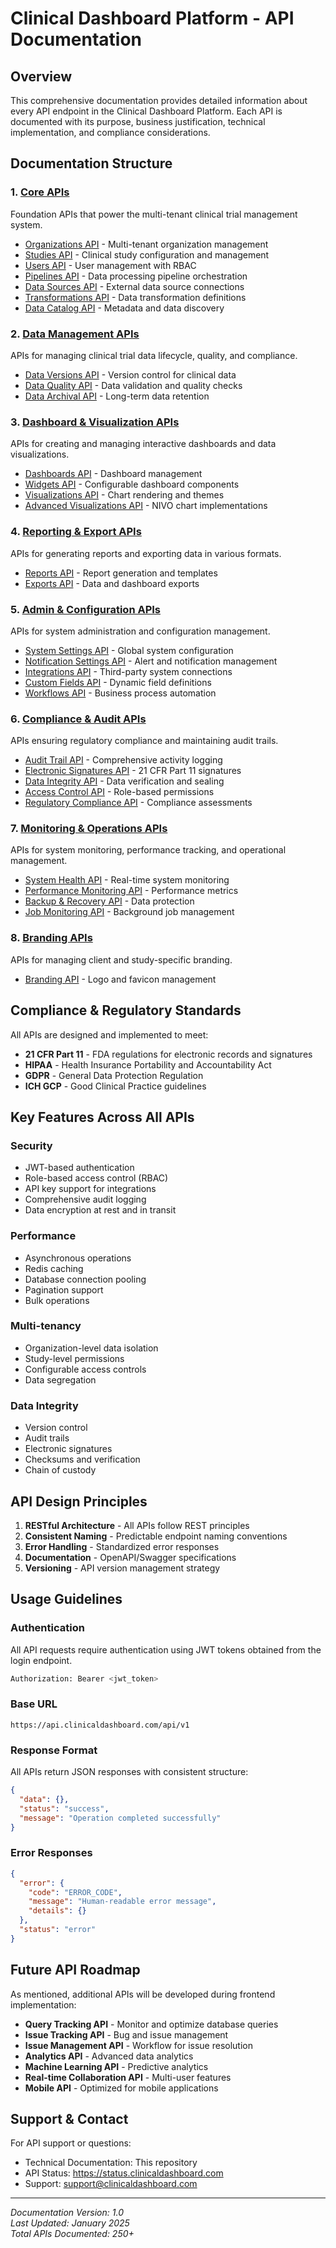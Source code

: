 # Clinical Dashboard Platform - API Documentation

## Overview
This comprehensive documentation provides detailed information about every API endpoint in the Clinical Dashboard Platform. Each API is documented with its purpose, business justification, technical implementation, and compliance considerations.

## Documentation Structure

### 1. [Core APIs](./core/)
Foundation APIs that power the multi-tenant clinical trial management system.

- [Organizations API](./core/organizations-api.md) - Multi-tenant organization management
- [Studies API](./core/studies-api.md) - Clinical study configuration and management
- [Users API](./core/users-api.md) - User management with RBAC
- [Pipelines API](./core/pipelines-api.md) - Data processing pipeline orchestration
- [Data Sources API](./core/data-sources-api.md) - External data source connections
- [Transformations API](./core/transformations-api.md) - Data transformation definitions
- [Data Catalog API](./core/data-catalog-api.md) - Metadata and data discovery

### 2. [Data Management APIs](./data-management/)
APIs for managing clinical trial data lifecycle, quality, and compliance.

- [Data Versions API](./data-management/data-versions-api.md) - Version control for clinical data
- [Data Quality API](./data-management/data-quality-api.md) - Data validation and quality checks
- [Data Archival API](./data-management/data-archival-api.md) - Long-term data retention

### 3. [Dashboard & Visualization APIs](./dashboard-visualization/)
APIs for creating and managing interactive dashboards and data visualizations.

- [Dashboards API](./dashboard-visualization/dashboards-api.md) - Dashboard management
- [Widgets API](./dashboard-visualization/widgets-api.md) - Configurable dashboard components
- [Visualizations API](./dashboard-visualization/visualizations-api.md) - Chart rendering and themes
- [Advanced Visualizations API](./dashboard-visualization/advanced-visualizations-api.md) - NIVO chart implementations

### 4. [Reporting & Export APIs](./reporting-export/)
APIs for generating reports and exporting data in various formats.

- [Reports API](./reporting-export/reports-api.md) - Report generation and templates
- [Exports API](./reporting-export/exports-api.md) - Data and dashboard exports

### 5. [Admin & Configuration APIs](./admin-configuration/)
APIs for system administration and configuration management.

- [System Settings API](./admin-configuration/system-settings-api.md) - Global system configuration
- [Notification Settings API](./admin-configuration/notification-settings-api.md) - Alert and notification management
- [Integrations API](./admin-configuration/integrations-api.md) - Third-party system connections
- [Custom Fields API](./admin-configuration/custom-fields-api.md) - Dynamic field definitions
- [Workflows API](./admin-configuration/workflows-api.md) - Business process automation

### 6. [Compliance & Audit APIs](./compliance-audit/)
APIs ensuring regulatory compliance and maintaining audit trails.

- [Audit Trail API](./compliance-audit/audit-trail-api.md) - Comprehensive activity logging
- [Electronic Signatures API](./compliance-audit/electronic-signatures-api.md) - 21 CFR Part 11 signatures
- [Data Integrity API](./compliance-audit/data-integrity-api.md) - Data verification and sealing
- [Access Control API](./compliance-audit/access-control-api.md) - Role-based permissions
- [Regulatory Compliance API](./compliance-audit/regulatory-compliance-api.md) - Compliance assessments

### 7. [Monitoring & Operations APIs](./monitoring-operations/)
APIs for system monitoring, performance tracking, and operational management.

- [System Health API](./monitoring-operations/system-health-api.md) - Real-time system monitoring
- [Performance Monitoring API](./monitoring-operations/performance-monitoring-api.md) - Performance metrics
- [Backup & Recovery API](./monitoring-operations/backup-recovery-api.md) - Data protection
- [Job Monitoring API](./monitoring-operations/job-monitoring-api.md) - Background job management

### 8. [Branding APIs](./branding/)
APIs for managing client and study-specific branding.

- [Branding API](./branding/branding-api.md) - Logo and favicon management

## Compliance & Regulatory Standards

All APIs are designed and implemented to meet:

- **21 CFR Part 11** - FDA regulations for electronic records and signatures
- **HIPAA** - Health Insurance Portability and Accountability Act
- **GDPR** - General Data Protection Regulation
- **ICH GCP** - Good Clinical Practice guidelines

## Key Features Across All APIs

### Security
- JWT-based authentication
- Role-based access control (RBAC)
- API key support for integrations
- Comprehensive audit logging
- Data encryption at rest and in transit

### Performance
- Asynchronous operations
- Redis caching
- Database connection pooling
- Pagination support
- Bulk operations

### Multi-tenancy
- Organization-level data isolation
- Study-level permissions
- Configurable access controls
- Data segregation

### Data Integrity
- Version control
- Audit trails
- Electronic signatures
- Checksums and verification
- Chain of custody

## API Design Principles

1. **RESTful Architecture** - All APIs follow REST principles
2. **Consistent Naming** - Predictable endpoint naming conventions
3. **Error Handling** - Standardized error responses
4. **Documentation** - OpenAPI/Swagger specifications
5. **Versioning** - API version management strategy

## Usage Guidelines

### Authentication
All API requests require authentication using JWT tokens obtained from the login endpoint.

```bash
Authorization: Bearer <jwt_token>
```

### Base URL
```
https://api.clinicaldashboard.com/api/v1
```

### Response Format
All APIs return JSON responses with consistent structure:

```json
{
  "data": {},
  "status": "success",
  "message": "Operation completed successfully"
}
```

### Error Responses
```json
{
  "error": {
    "code": "ERROR_CODE",
    "message": "Human-readable error message",
    "details": {}
  },
  "status": "error"
}
```

## Future API Roadmap

As mentioned, additional APIs will be developed during frontend implementation:

- **Query Tracking API** - Monitor and optimize database queries
- **Issue Tracking API** - Bug and issue management
- **Issue Management API** - Workflow for issue resolution
- **Analytics API** - Advanced data analytics
- **Machine Learning API** - Predictive analytics
- **Real-time Collaboration API** - Multi-user features
- **Mobile API** - Optimized for mobile applications

## Support & Contact

For API support or questions:
- Technical Documentation: This repository
- API Status: https://status.clinicaldashboard.com
- Support: support@clinicaldashboard.com

---

*Documentation Version: 1.0*  
*Last Updated: January 2025*  
*Total APIs Documented: 250+*